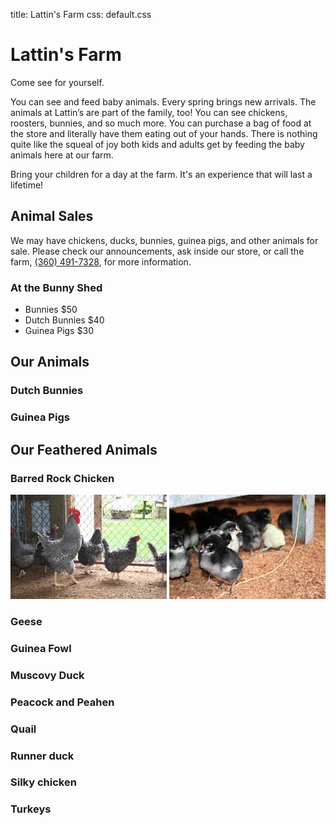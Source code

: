 title: Lattin's Farm
css: default.css

# Lattin's Farm

Come see for yourself.

You can see and feed baby animals.
Every spring brings new arrivals.
The animals at Lattin’s are part of the family, too!
You can see chickens, roosters, bunnies, and so much more.
You can purchase a bag of food at the store and literally have them eating out of your hands.
There is nothing quite like the squeal of joy both kids and adults get by feeding the baby animals here at our farm.

Bring your children for a day at the farm.
It's an experience that will last a lifetime!

## Animal Sales

We may have chickens, ducks, bunnies, guinea pigs, and other animals for sale.
Please check our announcements, ask inside our store, or call the farm, [(360) 491-7328](tel:+1-360-491-7328), for more information.

### At the Bunny Shed

- Bunnies $50
- Dutch Bunnies $40
- Guinea Pigs $30

## Our Animals

### Dutch Bunnies

### Guinea Pigs

## Our Feathered Animals

### Barred Rock Chicken

![Barred rock chickens](images/chickens-barred-rock.jpg)
![Chicks](images/chicks.jpg)

### Geese

### Guinea Fowl

### Muscovy Duck

### Peacock and Peahen

### Quail

### Runner duck

### Silky chicken

### Turkeys

